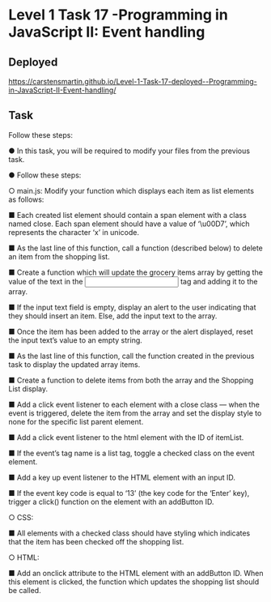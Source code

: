 # Level 1 Task 17 -Programming in JavaScript II: Event handling

## Deployed

https://carstensmartin.github.io/Level-1-Task-17-deployed--Programming-in-JavaScript-II-Event-handling/

## Task

Follow these steps:

● In this task, you will be required to modify your files from the previous task.

● Follow these steps:

○ main.js: Modify your function which displays each item as list elements as follows:

■ Each created list element should contain a span element with a class named close. Each span element should have a value of ‘\u00D7’, which represents the character ‘x’ in unicode.

■ As the last line of this function, call a function (described below) to delete an item from the shopping list.

■ Create a function which will update the grocery items array by getting the value of the text in the <input> tag and adding it to the array.

■ If the input text field is empty, display an alert to the user indicating that they should insert an item. Else, add the input text to the array.

■ Once the item has been added to the array or the alert displayed, reset the input text’s value to an empty string.

■ As the last line of this function, call the function created in the previous task to display the updated array items.

■ Create a function to delete items from both the array and the Shopping List display.

■ Add a click event listener to each <span> element with a close class — when the event is triggered, delete the item from the array and set the display style to none for the specific list parent element.

■ Add a click event listener to the html element with the ID of itemList.

■ If the event’s tag name is a list tag, toggle a checked class on the event element.

■ Add a key up event listener to the HTML element with an input ID.

■ If the event key code is equal to ‘13’ (the key code for the ‘Enter’ key), trigger a click() function on the element with an addButton ID.

○ CSS:

■ All elements with a checked class should have styling which indicates that the item has been checked off the shopping list.

○ HTML:

■ Add an onclick attribute to the HTML element with an addButton ID. When this element is clicked, the function which updates the shopping list should be called.
